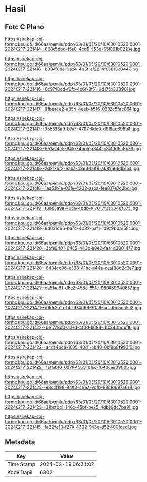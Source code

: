 # Hasil

## Foto C Plano

https://sirekap-obj-formc.kpu.go.id/66aa/pemilu/pdpr/63/01/05/20/10/6301052010001-20240217-221414--868c5dbd-f5a0-4cd5-953d-65f061b0223e.jpg

https://sirekap-obj-formc.kpu.go.id/66aa/pemilu/pdpr/63/01/05/20/10/6301052010001-20240217-221416--b034f6da-9a24-4d5f-af22-4f68815c0447.jpg

https://sirekap-obj-formc.kpu.go.id/66aa/pemilu/pdpr/63/01/05/20/10/6301052010001-20240217-221416--6c9748cd-f9fc-4c6f-8f51-9d175b338901.jpg

https://sirekap-obj-formc.kpu.go.id/66aa/pemilu/pdpr/63/01/05/20/10/6301052010001-20240217-221417--81beaee2-a354-4eeb-b516-0232c5fac864.jpg

https://sirekap-obj-formc.kpu.go.id/66aa/pemilu/pdpr/63/01/05/20/10/6301052010001-20240217-221417--955533a9-b7a7-4797-8de0-d9f8ae695b8f.jpg

https://sirekap-obj-formc.kpu.go.id/66aa/pemilu/pdpr/63/01/05/20/10/6301052010001-20240217-221418--651a04c5-6457-4be5-a844-c8a1dd6c8b89.jpg

https://sirekap-obj-formc.kpu.go.id/66aa/pemilu/pdpr/63/01/05/20/10/6301052010001-20240217-221418--2d2126f2-eab7-43e3-b6f9-a689568db1bd.jpg

https://sirekap-obj-formc.kpu.go.id/66aa/pemilu/pdpr/63/01/05/20/10/6301052010001-20240217-221418--1aa53b1a-03fe-4202-aaba-fee807e7c2bd.jpg

https://sirekap-obj-formc.kpu.go.id/66aa/pemilu/pdpr/63/01/05/20/10/6301052010001-20240217-221419--f3b88a9a-795a-4bdb-b170-7f3e6348f375.jpg

https://sirekap-obj-formc.kpu.go.id/66aa/pemilu/pdpr/63/01/05/20/10/6301052010001-20240217-221419--9d031d66-ba74-4082-baf1-1d929b0a158c.jpg

https://sirekap-obj-formc.kpu.go.id/66aa/pemilu/pdpr/63/01/05/20/10/6301052010001-20240217-221420--3bfe6401-0405-443b-a8e2-faa4d3801477.jpg

https://sirekap-obj-formc.kpu.go.id/66aa/pemilu/pdpr/63/01/05/20/10/6301052010001-20240217-221420--6434cc96-e808-41bc-a44a-ceaf88d2c3e7.jpg

https://sirekap-obj-formc.kpu.go.id/66aa/pemilu/pdpr/63/01/05/20/10/6301052010001-20240217-221421--ca51aa81-d5c2-458c-851e-980059940657.jpg

https://sirekap-obj-formc.kpu.go.id/66aa/pemilu/pdpr/63/01/05/20/10/6301052010001-20240217-221421--d6dc3a1a-bbe9-4d99-90a8-5cad9c5c5592.jpg

https://sirekap-obj-formc.kpu.go.id/66aa/pemilu/pdpr/63/01/05/20/10/6301052010001-20240217-221422--be1778d0-a3ed-4f3d-b684-df0340bd6ff6.jpg

https://sirekap-obj-formc.kpu.go.id/66aa/pemilu/pdpr/63/01/05/20/10/6301052010001-20240217-221422--a4da4bca-1005-40d1-bb40-0bf9b8f993f6.jpg

https://sirekap-obj-formc.kpu.go.id/66aa/pemilu/pdpr/63/01/05/20/10/6301052010001-20240217-221422--1effabf6-637f-45b3-8fac-f843daa0988b.jpg

https://sirekap-obj-formc.kpu.go.id/66aa/pemilu/pdpr/63/01/05/20/10/6301052010001-20240217-221423--e8cdf198-8403-49ea-9dfb-98b1d697a6e8.jpg

https://sirekap-obj-formc.kpu.go.id/66aa/pemilu/pdpr/63/01/05/20/10/6301052010001-20240217-221423--31bdfbc1-146c-45bf-be25-4db89dc7ba91.jpg

https://sirekap-obj-formc.kpu.go.id/66aa/pemilu/pdpr/63/01/05/20/10/6301052010001-20240217-221415--fa229c13-f270-4302-943e-d52f400fced1.jpg


## Metadata

| Key        | Value               |
| ---------- | ------------------- |
| Time Stamp | 2024-02-19 06:21:02 |
| Kode Dapil | 6302                |



